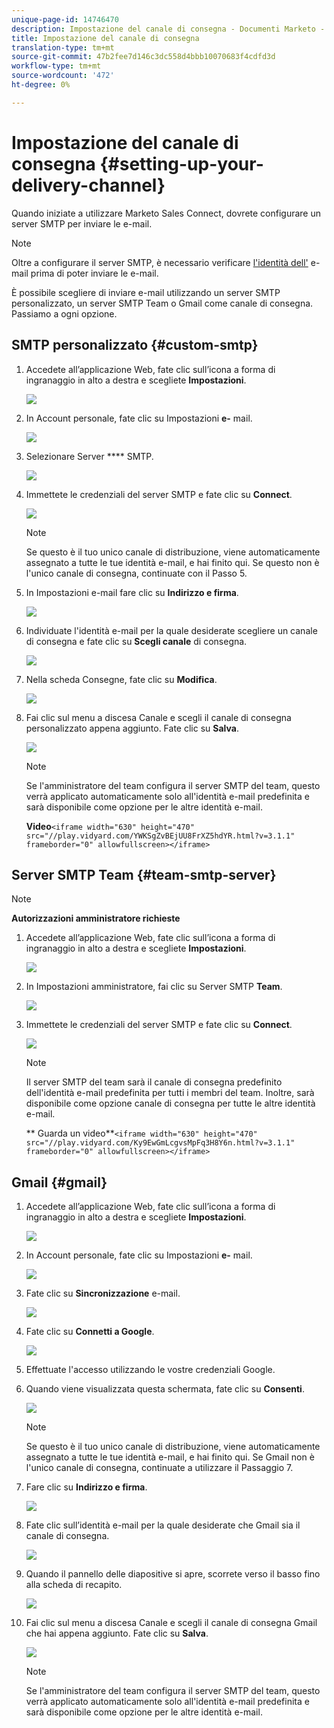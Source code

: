 ```yaml
---
unique-page-id: 14746470
description: Impostazione del canale di consegna - Documenti Marketo - Documentazione del prodotto
title: Impostazione del canale di consegna
translation-type: tm+mt
source-git-commit: 47b2fee7d146c3dc558d4bbb10070683f4cdfd3d
workflow-type: tm+mt
source-wordcount: '472'
ht-degree: 0%

---
```



# Impostazione del canale di consegna {#setting-up-your-delivery-channel}

Quando iniziate a utilizzare Marketo Sales Connect, dovrete configurare un server SMTP per inviare le e-mail.

>[!NOTE]
>
>Oltre a configurare il server SMTP, è necessario verificare [l&#39;identità dell&#39;](http://docs.marketo.com/x/ewPh) e-mail prima di poter inviare le e-mail.

È possibile scegliere di inviare e-mail utilizzando un server SMTP personalizzato, un server SMTP Team o Gmail come canale di consegna. Passiamo a ogni opzione.

## SMTP personalizzato {#custom-smtp}

1. Accedete all’applicazione [](http://toutapp.com/login)Web, fate clic sull’icona a forma di ingranaggio in alto a destra e scegliete **Impostazioni**.

   ![](assets/one.png)

1. In Account personale, fate clic su Impostazioni **e-** mail.

   ![](assets/two.png)

1. Selezionare Server **** SMTP.

   ![](assets/three.png)

1. Immettete le credenziali del server SMTP e fate clic su **Connect**.

   ![](assets/four.png)

   >[!NOTE]
   >
   >Se questo è il tuo unico canale di distribuzione, viene automaticamente assegnato a tutte le tue identità e-mail, e hai finito qui. Se questo non è l&#39;unico canale di consegna, continuate con il Passo 5.

1. In Impostazioni e-mail fare clic su **Indirizzo e firma**.

   ![](assets/five.png)

1. Individuate l&#39;identità e-mail per la quale desiderate scegliere un canale di consegna e fate clic su **Scegli canale** di consegna.

   ![](assets/six.png)

1. Nella scheda Consegne, fate clic su **Modifica**.

   ![](assets/seven-new.png)

1. Fai clic sul menu a discesa Canale e scegli il canale di consegna personalizzato appena aggiunto. Fate clic su **Salva**.

   ![](assets/eight-new.png)

   >[!NOTE]
   >
   >Se l&#39;amministratore del team configura il server SMTP del team, questo verrà applicato automaticamente solo all&#39;identità e-mail predefinita e sarà disponibile come opzione per le altre identità e-mail.

   **Video**`<iframe width="630" height="470" src="//play.vidyard.com/YWKSgZvBEjUU8FrXZ5hdYR.html?v=3.1.1" frameborder="0" allowfullscreen></iframe>`

## Server SMTP Team {#team-smtp-server}

>[!NOTE]
>
>**Autorizzazioni amministratore richieste**

1. Accedete all’applicazione [](http://toutapp.com/login)Web, fate clic sull’icona a forma di ingranaggio in alto a destra e scegliete **Impostazioni**.

   ![](assets/nine.png)

1. In Impostazioni amministratore, fai clic su Server SMTP **Team**.

   ![](assets/ten.png)

1. Immettete le credenziali del server SMTP e fate clic su **Connect**.

   ![](assets/eleven.png)

   >[!NOTE]
   >
   >Il server SMTP del team sarà il canale di consegna predefinito dell&#39;identità e-mail predefinita per tutti i membri del team. Inoltre, sarà disponibile come opzione canale di consegna per tutte le altre identità e-mail.

   ** Guarda un video**`<iframe width="630" height="470" src="//play.vidyard.com/Ky9EwGmLcgvsMpFq3H8Y6n.html?v=3.1.1" frameborder="0" allowfullscreen></iframe>`

## Gmail {#gmail}

1. Accedete all’applicazione [](http://toutapp.com/login)Web, fate clic sull’icona a forma di ingranaggio in alto a destra e scegliete **Impostazioni**.

   ![](assets/twelve.png)

1. In Account personale, fate clic su Impostazioni **e-** mail.

   ![](assets/thirteen.png)

1. Fate clic su **Sincronizzazione** e-mail.

   ![](assets/fourteen.png)

1. Fate clic su **Connetti a Google**.

   ![](assets/fifteen.png)

1. Effettuate l&#39;accesso utilizzando le vostre credenziali Google.
1. Quando viene visualizzata questa schermata, fate clic su **Consenti**.

   ![](assets/sixteen.png)

   >[!NOTE]
   >
   >Se questo è il tuo unico canale di distribuzione, viene automaticamente assegnato a tutte le tue identità e-mail, e hai finito qui. Se Gmail non è l&#39;unico canale di consegna, continuate a utilizzare il Passaggio 7.

1. Fare clic su **Indirizzo e firma**.

   ![](assets/seventeen.png)

1. Fate clic sull’identità e-mail per la quale desiderate che Gmail sia il canale di consegna.

   ![](assets/eighteen.png)

1. Quando il pannello delle diapositive si apre, scorrete verso il basso fino alla scheda di recapito.

   ![](assets/nineteen.png)

1. Fai clic sul menu a discesa Canale e scegli il canale di consegna Gmail che hai appena aggiunto. Fate clic su **Salva**.

   ![](assets/twenty.png)

   >[!NOTE]
   >
   >Se l&#39;amministratore del team configura il server SMTP del team, questo verrà applicato automaticamente solo all&#39;identità e-mail predefinita e sarà disponibile come opzione per le altre identità e-mail.

